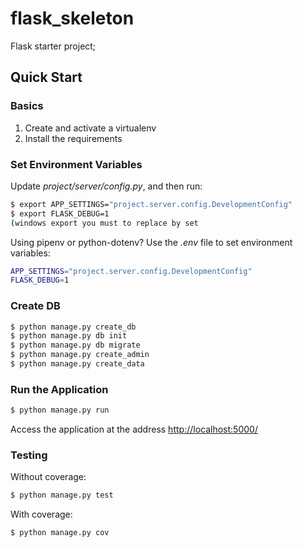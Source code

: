 # flask_skeleton

Flask starter project;

## Quick Start

### Basics

1. Create and activate a virtualenv
2. Install the requirements

### Set Environment Variables

Update *project/server/config.py*, and then run:

```sh
$ export APP_SETTINGS="project.server.config.DevelopmentConfig"
$ export FLASK_DEBUG=1
(windows export you must to replace by set
```

Using pipenv or python-dotenv? Use the *.env* file to set environment variables:

```sh
APP_SETTINGS="project.server.config.DevelopmentConfig"
FLASK_DEBUG=1
```

### Create DB

```sh
$ python manage.py create_db
$ python manage.py db init
$ python manage.py db migrate
$ python manage.py create_admin
$ python manage.py create_data
```

### Run the Application


```sh
$ python manage.py run
```

Access the application at the address [http://localhost:5000/](http://localhost:5000/)

### Testing

Without coverage:

```sh
$ python manage.py test
```

With coverage:

```sh
$ python manage.py cov
```
